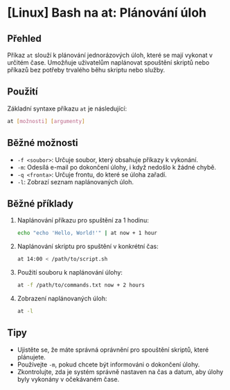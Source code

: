 # [Linux] Bash na at: Plánování úloh

## Přehled
Příkaz `at` slouží k plánování jednorázových úloh, které se mají vykonat v určitém čase. Umožňuje uživatelům naplánovat spouštění skriptů nebo příkazů bez potřeby trvalého běhu skriptu nebo služby.

## Použití
Základní syntaxe příkazu `at` je následující:

```bash
at [možnosti] [argumenty]
```

## Běžné možnosti
- `-f <soubor>`: Určuje soubor, který obsahuje příkazy k vykonání.
- `-m`: Odesílá e-mail po dokončení úlohy, i když nedošlo k žádné chybě.
- `-q <fronta>`: Určuje frontu, do které se úloha zařadí.
- `-l`: Zobrazí seznam naplánovaných úloh.

## Běžné příklady
1. Naplánování příkazu pro spuštění za 1 hodinu:
   ```bash
   echo "echo 'Hello, World!'" | at now + 1 hour
   ```

2. Naplánování skriptu pro spuštění v konkrétní čas:
   ```bash
   at 14:00 < /path/to/script.sh
   ```

3. Použití souboru k naplánování úlohy:
   ```bash
   at -f /path/to/commands.txt now + 2 hours
   ```

4. Zobrazení naplánovaných úloh:
   ```bash
   at -l
   ```

## Tipy
- Ujistěte se, že máte správná oprávnění pro spouštění skriptů, které plánujete.
- Používejte `-m`, pokud chcete být informováni o dokončení úlohy.
- Zkontrolujte, zda je systém správně nastaven na čas a datum, aby úlohy byly vykonány v očekávaném čase.
